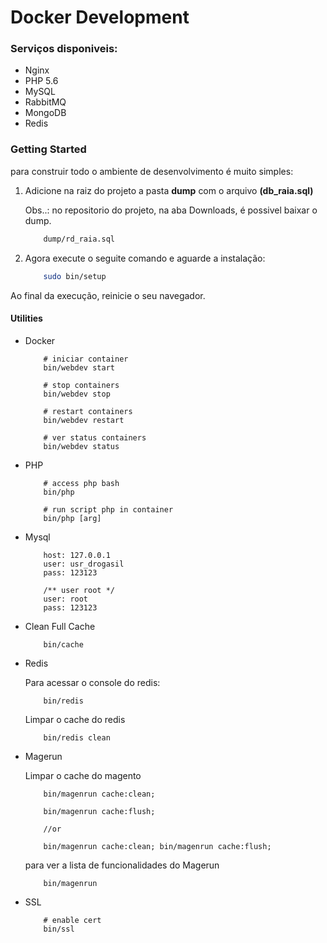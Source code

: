 # Docker Development

### Serviços disponiveis:
- Nginx
- PHP 5.6
- MySQL
- RabbitMQ
- MongoDB
- Redis

### Getting Started

para construir todo o ambiente de desenvolvimento é muito simples:

1. Adicione na raiz do projeto a pasta **dump** com o arquivo **(db_raia.sql)**
    
    Obs..: no repositorio do projeto, na aba Downloads, é possivel baixar o dump.
    
    ```sh
        dump/rd_raia.sql
    ```
2. Agora execute o seguite comando e aguarde a instalação:

    ```sh
        sudo bin/setup
    ```

Ao final da execução, reinicie o seu navegador.
   
#### Utilities

- Docker

    ```
        # iniciar container
        bin/webdev start  

        # stop containers
        bin/webdev stop
        
        # restart containers
        bin/webdev restart
  
        # ver status containers
        bin/webdev status
  
    ```
- PHP

    ```
        # access php bash
        bin/php
  
        # run script php in container
        bin/php [arg]   
    ```

- Mysql 

    ```
        host: 127.0.0.1   
        user: usr_drogasil
        pass: 123123
        
        /** user root */
        user: root
        pass: 123123
    ```
  
- Clean Full Cache 

    ```
        bin/cache
    ```  

- Redis  

    Para acessar o console do redis:

    ```
        bin/redis
    ``` 
    
    Limpar o cache do redis
    
    ```
        bin/redis clean
    ```  
  
 - Magerun
 
     Limpar o cache do magento
     
    ```
        bin/magenrun cache:clean;
   
        bin/magenrun cache:flush;
   
        //or
   
        bin/magenrun cache:clean; bin/magenrun cache:flush; 
    ``` 
    para ver a lista de funcionalidades do Magerun
    
    ```
        bin/magenrun
    ```      

- SSL 

    ```
        # enable cert
        bin/ssl
    ```       

